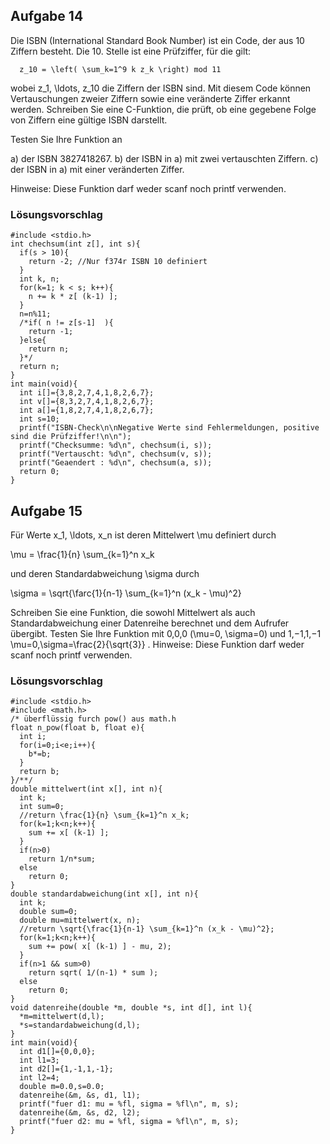 ## Aufgabe 14

Die ISBN (International Standard Book Number) ist ein Code, der aus 10 Ziffern besteht. Die 10. Stelle ist eine Prüfziffer, für die gilt:

      z_10 = \left( \sum_k=1^9 k z_k \right) mod 11

wobei z_1, \ldots, z_10 die Ziffern der ISBN sind. Mit diesem Code können Vertauschungen zweier Ziffern sowie eine veränderte Ziffer erkannt werden. Schreiben Sie eine C-Funktion, die prüft, ob eine gegebene Folge von Ziffern eine gültige ISBN darstellt.

Testen Sie Ihre Funktion an

a) der ISBN 3827418267. 
b) der ISBN in a) mit zwei vertauschten Ziffern.
c) der ISBN in a) mit einer veränderten Ziffer.

Hinweise: Diese Funktion darf weder scanf noch printf verwenden.

### Lösungsvorschlag

    #include <stdio.h>
    int chechsum(int z[], int s){
      if(s > 10){
        return -2; //Nur f374r ISBN 10 definiert
      }
      int k, n;
      for(k=1; k < s; k++){
        n += k * z[ (k-1) ];
      }
      n=n%11;
      /*if( n != z[s-1]  ){
        return -1;
      }else{
        return n;
      }*/
      return n;
    }
    int main(void){
      int i[]={3,8,2,7,4,1,8,2,6,7};
      int v[]={8,3,2,7,4,1,8,2,6,7};
      int a[]={1,8,2,7,4,1,8,2,6,7};
      int s=10;
      printf("ISBN-Check\n\nNegative Werte sind Fehlermeldungen, positive sind die Prüfziffer!\n\n");
      printf("Checksumme: %d\n", chechsum(i, s));
      printf("Vertauscht: %d\n", chechsum(v, s));
      printf("Geaendert : %d\n", chechsum(a, s));
      return 0;
    }

## Aufgabe 15

Für Werte x_1, \ldots, x_n ist deren Mittelwert \mu definiert durch

\mu = \frac{1}{n} \sum_{k=1}^n x_k

und deren Standardabweichung \sigma durch

\sigma = \sqrt{\farc{1}{n-1} \sum_{k=1}^n (x_k - \mu)^2}

Schreiben Sie eine Funktion, die sowohl Mittelwert als auch Standardabweichung einer Datenreihe berechnet und dem Aufrufer übergibt.
Testen Sie Ihre Funktion mit 0,0,0 (\mu=0, \sigma=0) und 1,−1,1,−1 \mu=0,\sigma=\frac{2}{\sqrt{3}} .
Hinweise: Diese Funktion darf weder scanf noch printf verwenden.

### Lösungsvorschlag

    #include <stdio.h>
    #include <math.h>
    /* überflüssig furch pow() aus math.h
    float n_pow(float b, float e){
      int i;
      for(i=0;i<e;i++){
        b*=b;
      }
      return b;
    }/**/
    double mittelwert(int x[], int n){
      int k;
      int sum=0;
      //return \frac{1}{n} \sum_{k=1}^n x_k;
      for(k=1;k<n;k++){
        sum += x[ (k-1) ];
      }
      if(n>0)
        return 1/n*sum;
      else
        return 0;
    }
    double standardabweichung(int x[], int n){
      int k;
      double sum=0;
      double mu=mittelwert(x, n);
      //return \sqrt{\frac{1}{n-1} \sum_{k=1}^n (x_k - \mu)^2};
      for(k=1;k<n;k++){
        sum += pow( x[ (k-1) ] - mu, 2);
      }
      if(n>1 && sum>0)
        return sqrt( 1/(n-1) * sum );
      else
        return 0;
    }
    void datenreihe(double *m, double *s, int d[], int l){
      *m=mittelwert(d,l);
      *s=standardabweichung(d,l);
    }
    int main(void){
      int d1[]={0,0,0};
      int l1=3;
      int d2[]={1,-1,1,-1};
      int l2=4;
      double m=0.0,s=0.0;
      datenreihe(&m, &s, d1, l1);
      printf("fuer d1: mu = %fl, sigma = %fl\n", m, s);
      datenreihe(&m, &s, d2, l2);
      printf("fuer d2: mu = %fl, sigma = %fl\n", m, s);
    }
